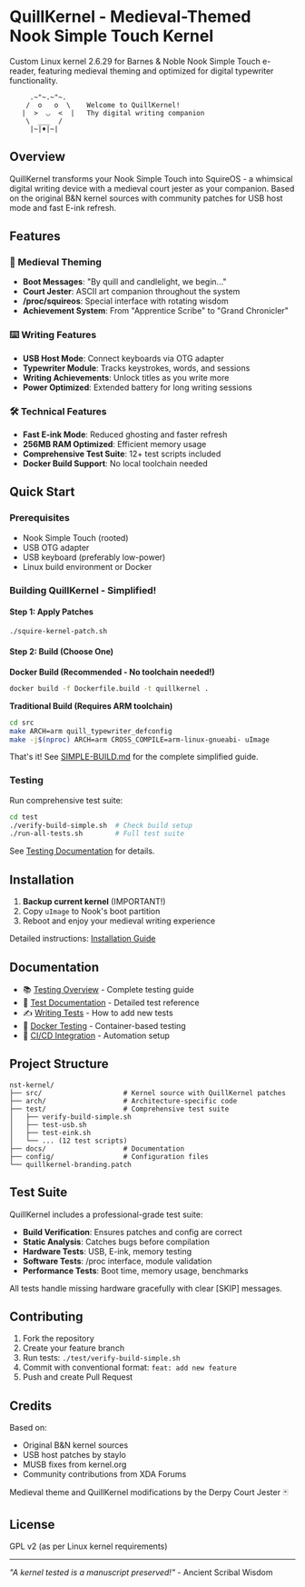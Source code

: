 # QuillKernel - Medieval-Themed Nook Simple Touch Kernel

Custom Linux kernel 2.6.29 for Barnes & Noble Nook Simple Touch e-reader, featuring medieval theming and optimized for digital typewriter functionality.

```
     .~"~.~"~.
    /  o   o  \    Welcome to QuillKernel!
   |  >  ◡  <  |   Thy digital writing companion
    \  ___  /      
     |~|♦|~|       
```

## Overview

QuillKernel transforms your Nook Simple Touch into SquireOS - a whimsical digital writing device with a medieval court jester as your companion. Based on the original B&N kernel sources with community patches for USB host mode and fast E-ink refresh.

## Features

### 🏰 Medieval Theming
- **Boot Messages**: "By quill and candlelight, we begin..."
- **Court Jester**: ASCII art companion throughout the system
- **/proc/squireos**: Special interface with rotating wisdom
- **Achievement System**: From "Apprentice Scribe" to "Grand Chronicler"

### ⌨️ Writing Features
- **USB Host Mode**: Connect keyboards via OTG adapter
- **Typewriter Module**: Tracks keystrokes, words, and sessions
- **Writing Achievements**: Unlock titles as you write more
- **Power Optimized**: Extended battery for long writing sessions

### 🛠️ Technical Features
- **Fast E-ink Mode**: Reduced ghosting and faster refresh
- **256MB RAM Optimized**: Efficient memory usage
- **Comprehensive Test Suite**: 12+ test scripts included
- **Docker Build Support**: No local toolchain needed

## Quick Start

### Prerequisites
- Nook Simple Touch (rooted)
- USB OTG adapter
- USB keyboard (preferably low-power)
- Linux build environment or Docker

### Building QuillKernel - Simplified!

#### Step 1: Apply Patches
```bash
./squire-kernel-patch.sh
```

#### Step 2: Build (Choose One)

**Docker Build (Recommended - No toolchain needed!)**
```bash
docker build -f Dockerfile.build -t quillkernel .
```

**Traditional Build (Requires ARM toolchain)**
```bash
cd src
make ARCH=arm quill_typewriter_defconfig
make -j$(nproc) ARCH=arm CROSS_COMPILE=arm-linux-gnueabi- uImage
```

That's it! See [SIMPLE-BUILD.md](SIMPLE-BUILD.md) for the complete simplified guide.

### Testing

Run comprehensive test suite:
```bash
cd test
./verify-build-simple.sh  # Check build setup
./run-all-tests.sh        # Full test suite
```

See [Testing Documentation](docs/testing-overview.md) for details.

## Installation

1. **Backup current kernel** (IMPORTANT!)
2. Copy `uImage` to Nook's boot partition
3. Reboot and enjoy your medieval writing experience

Detailed instructions: [Installation Guide](docs/installation.md)

## Documentation

- 📚 [Testing Overview](docs/testing-overview.md) - Complete testing guide
- 🧪 [Test Documentation](docs/test-documentation.md) - Detailed test reference
- ✍️ [Writing Tests](docs/writing-tests.md) - How to add new tests
- 🐳 [Docker Testing](docs/docker-testing.md) - Container-based testing
- 🔧 [CI/CD Integration](docs/ci-integration.md) - Automation setup

## Project Structure

```
nst-kernel/
├── src/                    # Kernel source with QuillKernel patches
├── arch/                   # Architecture-specific code
├── test/                   # Comprehensive test suite
│   ├── verify-build-simple.sh
│   ├── test-usb.sh
│   ├── test-eink.sh
│   └── ... (12 test scripts)
├── docs/                   # Documentation
├── config/                 # Configuration files
└── quillkernel-branding.patch
```

## Test Suite

QuillKernel includes a professional-grade test suite:

- **Build Verification**: Ensures patches and config are correct
- **Static Analysis**: Catches bugs before compilation
- **Hardware Tests**: USB, E-ink, memory testing
- **Software Tests**: /proc interface, module validation
- **Performance Tests**: Boot time, memory usage, benchmarks

All tests handle missing hardware gracefully with clear [SKIP] messages.

## Contributing

1. Fork the repository
2. Create your feature branch
3. Run tests: `./test/verify-build-simple.sh`
4. Commit with conventional format: `feat: add new feature`
5. Push and create Pull Request

## Credits

Based on:
- Original B&N kernel sources
- USB host patches by staylo
- MUSB fixes from kernel.org
- Community contributions from XDA Forums

Medieval theme and QuillKernel modifications by the Derpy Court Jester 🃏

## License

GPL v2 (as per Linux kernel requirements)

---

*"A kernel tested is a manuscript preserved!"* - Ancient Scribal Wisdom